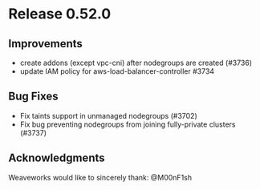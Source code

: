 # Release 0.52.0

## Improvements

- create addons (except vpc-cni) after nodegroups are created (#3736)
- update IAM policy for aws-load-balancer-controller #3734

## Bug Fixes

- Fix taints support in unmanaged nodegroups (#3702)
- Fix bug preventing nodegroups from joining fully-private clusters (#3737)

## Acknowledgments
Weaveworks would like to sincerely thank:
 @M00nF1sh
